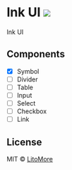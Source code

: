 # Ink UI [![](https://img.shields.io/travis/LitoMore/ink-ui/master.svg)](https://travis-ci.org/LitoMore/ink-ui)

Ink UI

## Components

- [x] Symbol
- [ ] Divider
- [ ] Table
- [ ] Input
- [ ] Select
- [ ] Checkbox
- [ ] Link

## License

MIT © [LitoMore](https://github.com/LitoMore)
